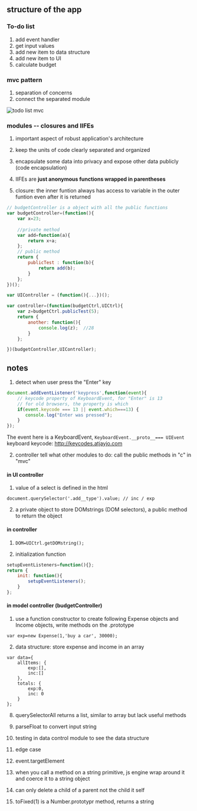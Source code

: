 ## structure of the app

### To-do list
1. add event handler
2. get input values
3. add new item to data structure
4. add new item to UI
5. calculate budget

### mvc pattern
1. separation of concerns
2. connect the separated module

<img src="" alt="todo list mvc">


### modules -- closures and IIFEs
1. important aspect of robust application's architecture
2. keep the units of code clearly separated and organized
3. encapsulate some data into privacy and expose other data publicly (code encapsulation)

4. IIFEs are **just anonymous functions wrapped in parentheses**

5. closure: the inner funtion always has access to variable in the outer funtion  even after it is returned



```javascript
// budgetController is a object with all the public functions
var budgetController=(function(){
    var x=23;
    
    //private method
    var add=function(a){
        return x+a;
    };
    // public method
    return {
        publicTest : function(b){
            return add(b);
        }
    };
})();
```
```javascript
var UIController = (function(){...})();
```

```javascript
var controller=(function(budgetCtrl,UICtrl){
    var z=budgetCtrl.publicTest(5);
    return {
        another: function(){
            console.log(z);  //28
        }
    };

})(budgetController,UIController);
```


## notes
1. detect when user press the "Enter" key
```javascript
document.addEventListener('keypress',function(event){
    // keycode property of KeyboardEvent, for "Enter" is 13
    // for old browsers, the property is which
    if(event.keycode === 13 || event.which===13) {
       console.log("Enter was pressed");
    }
});
```

The event here is a KeyboardEvent, `KeyboardEvent.__proto__=== UIEvent`
keyboard keycode: http://keycodes.atjayjo.com


2. controller tell what other modules to do: call the public methods in "c" in "mvc"

#### in UI controller

1. value of a select is defined in the html

`document.querySelector('.add__type').value; // inc / exp`

2. a private object to store DOMstrings (DOM selectors), a public method to return the object


#### in controller
1. `DOM=UICtrl.getDOMstring();`

2. initialization function
```javascript
setupEventListeners=function(){};
return {
    init: function(){
        setupEventListeners();
    }
};
````


#### in model controller (budgetController)
1. use a function constructor to create following Expense objects and Income objects, write methods on the .prototype
```
var exp=new Expense(1,'buy a car', 30000);
```

2. data structure: store expense and income in an array
```
var data={
    allItems: {
        exp:[],
        inc:[]
    },
    totals: {
        exp:0,
        inc: 0
    }
};
```






8. querySelectorAll returns a list, similar to array but lack useful methods

9. parseFloat to convert input string

10. testing in data control module to see the data structure

11. edge case

12. event.targetElement

13. when you call a method on a string primitive, js engine wrap around it and coerce it to a string object

14. can only delete a child of a parent not the child it self

15. toFixed(1) is a Number.prototypr method, returns a string
